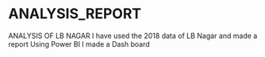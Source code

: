 # ANALYSIS_REPORT
ANALYSIS OF LB NAGAR
I have used the 2018 data of LB Nagar and made a report 
Using Power BI I made a Dash board
